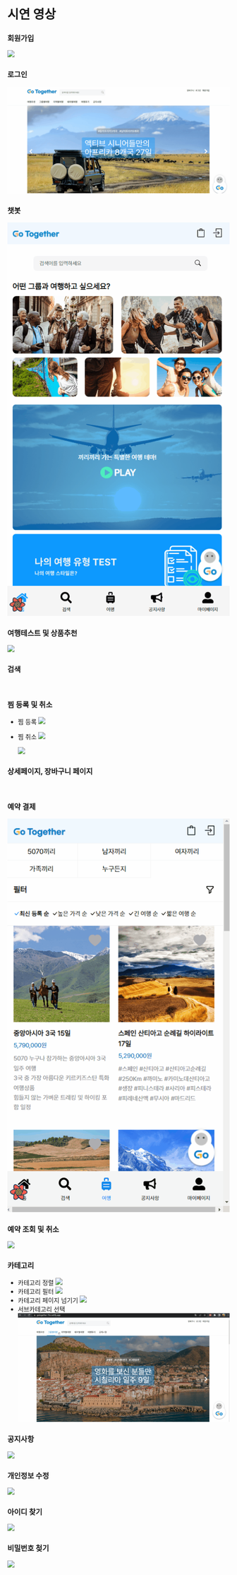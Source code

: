 # 시연 영상

### 회원가입

<img src="./public/Signup.gif">
<br>

### 로그인

<img src="./public/Login.gif">
<br>

### 챗봇

<img src="./public/챗봇.gif">
<br>

### 여행테스트 및 상품추천

<img src="./public/여행테스트 및 추천.gif">
<br>

### 검색

<img src="">
<br>

### 찜 등록 및 취소

- 찜 등록
  <img src="./public/찜추가.gif">
  <br>

- 찜 취소
  <img src="./public/찜삭제.gif">
  <br>

  <img src="./public/찜전체삭제.gif">
  <br>

### 상세페이지, 장바구니 페이지

<img src="">
<br>

### 예약 결제

<img src="./public/예약결제.gif">
<br>

### 예약 조회 및 취소

<img src="./public/예약내역.gif">
<br>

### 카테고리

- 카테고리 정렬
  <img src="./public/카테고리-정렬 기능.gif">
  <br>
- 카테고리 필터
  <img src="./public/카테고리-필터 기능.gif">
  <br>
- 카테고리 페이지 넘기기
  <img src="./public/카테고리-페이지 넘기기.gif">
  <br>
- 서브카테고리 선택
  <img src="./public/카테고리-서브카테고리 선택.gif">
  <br>

### 공지사항

<img src="./public/공지사항.gif">
<br>

### 개인정보 수정

<img src="./public/개인정보수정.gif">
<br>

### 아이디 찾기

<img src="./public/아이디찾기.gif">
<br>

### 비밀번호 첮기

<img src="./public/비밀번호찾기.gif">
<br><br>
